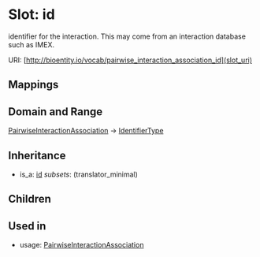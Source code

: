 # Slot: id


identifier for the interaction. This may come from an interaction database such as IMEX.

URI: [http://bioentity.io/vocab/pairwise_interaction_association_id](slot_uri)
## Mappings

## Domain and Range

[PairwiseInteractionAssociation](PairwiseInteractionAssociation.md) -> [IdentifierType](IdentifierType.md)
## Inheritance

 *  is_a: [id](id.md) *subsets*: (translator_minimal)
## Children

## Used in

 *  usage: [PairwiseInteractionAssociation](PairwiseInteractionAssociation.md)
